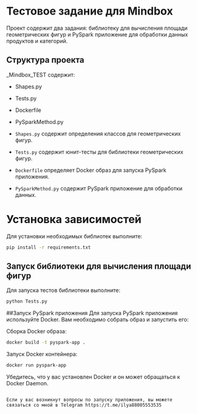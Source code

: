 # Тестовое задание для Mindbox

Проект содержит два задания: библиотеку для вычисления площади геометрических фигур и PySpark приложение для обработки данных продуктов и категорий.

## Структура проекта

_Mindbox_TEST содержит:
- Shapes.py
- Tests.py
- Dockerfile
- PySparkMethod.py


- `Shapes.py` содержит определения классов для геометрических фигур.
- `Tests.py` содержит юнит-тесты для библиотеки геометрических фигур.
- `Dockerfile` определяет Docker образ для запуска PySpark приложения.
- `PySparkMethod.py` содержит PySpark приложение для обработки данных.

# Установка зависимостей
Для установки необходимых библиотек выполните:
```bash
pip install -r requirements.txt
```
## Запуск библиотеки для вычисления площади фигур

Для запуска тестов библиотеки выполните:

```bash
python Tests.py
```
##Запуск PySpark приложения
Для запуска PySpark приложения используйте Docker. Вам необходимо собрать образ и запустить его:

Сборка Docker образа:
```bash
docker build -t pyspark-app .
```
Запуск Docker контейнера:
```bash
docker run pyspark-app
```
Убедитесь, что у вас установлен Docker и он может обращаться к Docker Daemon.
```

Если у вас возникнут вопросы по запуску приложения, вы можете связаться со мной в Telegram https://t.me/ilya88005553535